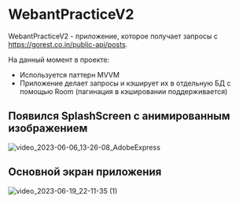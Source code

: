# WebantPracticeV2

WebantPracticeV2 - приложение, которое получает запросы с https://gorest.co.in/public-api/posts.

На данный момент в проекте:
- Используется паттерн MVVM
- Приложение делает запросы и кэширует их в отдельную БД с помощью Room (пагинация в кэшировании поддерживается)

## Появился SplashScreen с анимированным изображением
![video_2023-06-06_13-26-08_AdobeExpress](https://github.com/grigoriymirosedi/WebantPracticeV2/assets/92877083/d51700c3-cb5d-4dc9-9025-468512b57bc3)

## Основной экран приложения
![video_2023-06-19_22-11-35 (1)](https://github.com/grigoriymirosedi/WebantPracticeV2/assets/92877083/441b14df-c467-46e8-ac4e-fdba11a585c0)
